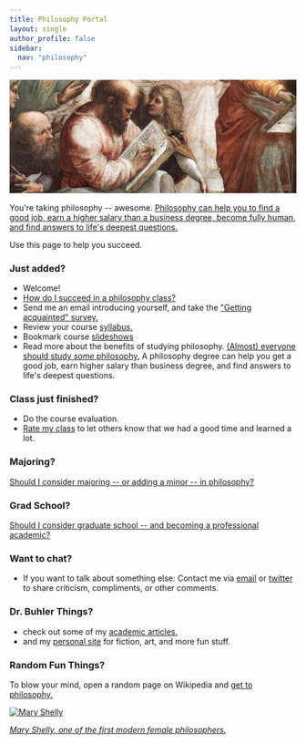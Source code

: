 ```yaml
---
title: Philosophy Portal
layout: single
author_profile: false
sidebar:
  nav: "philosophy"
--- 
```


![Pythagoras](/images/pythagoras-small.jpg "Go big theorem!")


You're taking philosophy -- awesome. [Philosophy can help you to find a good job, earn a higher salary than a business degree, become fully human, and find answers to life's deepest questions.](/philosophy-3-major)


Use this page to help you succeed.


### Just added? 

- Welcome!
- [How do I succeed in a philosophy class?](/philosophy-class)
- Send me an email introducing yourself, and take the ["Getting acquainted" survey.](https://docs.google.com/forms/d/17A6-27pW2lrI4S6rEpV8GIh_OycvQHCc01fkyuoxPYw/viewform?usp=send_form)
- Review your course [syllabus.](/syllabi)
- Bookmark course [slideshows](/slideshows)
- Read more about the benefits of studying philosophy. [(Almost) everyone should study *some* philosophy.](http://www.whystudyphilosophy.com) A philosophy degree can help you get a good job, earn higher salary than business degree, and find answers to life's deepest questions. 


### Class just finished? 

- Do the course evaluation.
- [Rate my class](http://www.ratemyprofessors.com/ShowRatings.jsp?tid=1822771) to let others know that we had a good time and learned a lot.


### Majoring? 

[Should I consider majoring -- or adding a minor -- in philosophy?](/philosophy-3-major)


### Grad School?

[Should I consider graduate school -- and becoming a professional academic?](/philosophy-7-profession)

### Want to chat? 

- If you want to talk about something else: Contact me via [email](emailto:keith.buhler@uky.edu) or [twitter](https://twitter.com/Keith_Buhler) to share criticism, compliments, or other comments.

### Dr. Buhler Things? 
- check out some of my [academic articles.](https://uky.academia.edu/KeithBuhler)
- and my [personal site](/fun) for fiction, art, and more fun stuff. 


### Random Fun Things?

To blow your mind, open a random page on Wikipedia and [get to philosophy.](/wikipedia)


<a href="https://en.wikipedia.org/wiki/Mary_Wollstonecraft"> <img src="https://upload.wikimedia.org/wikipedia/commons/3/36/Mary_Wollstonecraft_by_John_Opie_(c._1797).jpg" alt="Mary Shelly" width="467" height="569"></a>

[*Mary Shelly, one of the first modern female philosophers.*](https://en.wikipedia.org/wiki/Mary_Wollstonecraft)